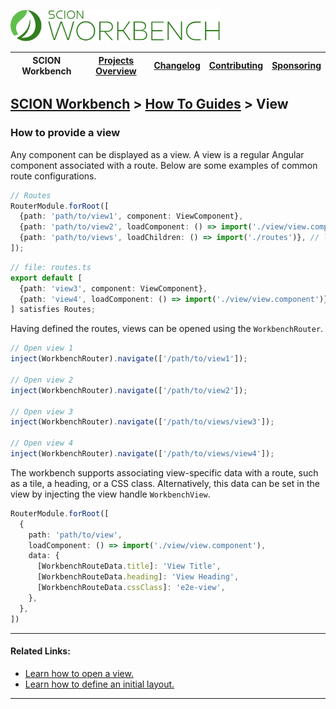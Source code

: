 <a href="/README.md"><img src="/resources/branding/scion-workbench-banner.svg" height="50" alt="SCION Workbench"></a>

| SCION Workbench | [Projects Overview][menu-projects-overview] | [Changelog][menu-changelog] | [Contributing][menu-contributing] | [Sponsoring][menu-sponsoring] |  
| --- | --- | --- | --- | --- |

## [SCION Workbench][menu-home] > [How To Guides][menu-how-to] > View

### How to provide a view
Any component can be displayed as a view. A view is a regular Angular component associated with a route. Below are some examples of common route configurations.

```ts
// Routes
RouterModule.forRoot([
  {path: 'path/to/view1', component: ViewComponent},
  {path: 'path/to/view2', loadComponent: () => import('./view/view.component')}, // lazy loaded route
  {path: 'path/to/views', loadChildren: () => import('./routes')}, // lazy loaded routes
]);
```

```ts
// file: routes.ts
export default [
  {path: 'view3', component: ViewComponent},
  {path: 'view4', loadComponent: () => import('./view/view.component')},
] satisfies Routes;
```

Having defined the routes, views can be opened using the `WorkbenchRouter`.

```ts
// Open view 1
inject(WorkbenchRouter).navigate(['/path/to/view1']);

// Open view 2
inject(WorkbenchRouter).navigate(['/path/to/view2']);

// Open view 3
inject(WorkbenchRouter).navigate(['/path/to/views/view3']);

// Open view 4
inject(WorkbenchRouter).navigate(['/path/to/views/view4']);
```

The workbench supports associating view-specific data with a route, such as a tile, a heading, or a CSS class. Alternatively, this data can be set in the view by injecting the view handle `WorkbenchView`.

```ts
RouterModule.forRoot([
  {
    path: 'path/to/view',
    loadComponent: () => import('./view/view.component'),
    data: {
      [WorkbenchRouteData.title]: 'View Title',
      [WorkbenchRouteData.heading]: 'View Heading',
      [WorkbenchRouteData.cssClass]: 'e2e-view',
    },
  },
])
```

***
#### Related Links:
- [Learn how to open a view.][link-how-to-open-view] 
- [Learn how to define an initial layout.][link-how-to-define-initial-layout] 
***

[link-how-to-open-view]: /docs/site/howto/how-to-open-view.md
[link-how-to-define-initial-layout]: /docs/site/howto/how-to-define-initial-layout.md

[menu-how-to]: /docs/site/howto/how-to.md
[menu-home]: /README.md
[menu-projects-overview]: /docs/site/projects-overview.md
[menu-changelog]: /docs/site/changelog.md
[menu-contributing]: /CONTRIBUTING.md
[menu-sponsoring]: /docs/site/sponsoring.md
